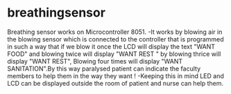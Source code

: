 # breathingsensor
Breathing sensor works on Microcontroller 8051. -It works by blowing air in the blowing sensor which is connected to the controller that is programmed in such a way that if we blow it once the LCD will display the text "WANT FOOD" and blowing twice will display "WANT REST " by blowing thrice will display "WANT REST", Blowing four times will display "WANT SANITATION".By this way paralysed patient can indicate the faculty members to help them in the way they want ! -Keeping this in mind LED and LCD can be displayed outside the room of patient and nurse can help them.
